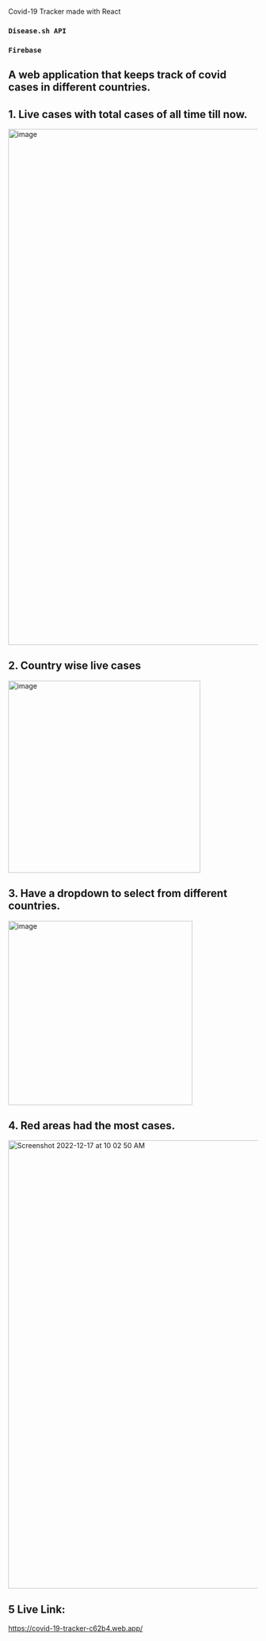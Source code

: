 Covid-19 Tracker made with React
### `Disease.sh API`
### `Firebase`

## A web application that keeps track of covid cases in different countries. 

## 1. Live cases with total cases of all time till now.

<img width="1042" alt="image" src="https://user-images.githubusercontent.com/79704021/208122730-448828b3-8bba-459e-8d6f-8101c7877350.png">

## 2. Country wise live cases 

<img width="388" alt="image" src="https://user-images.githubusercontent.com/79704021/208122757-c6569208-e8d2-4a5a-980c-8586f0141163.png">

## 3. Have a dropdown to select from different countries.

<img width="372" alt="image" src="https://user-images.githubusercontent.com/79704021/208122922-144574c0-779e-4c32-8311-e83e0f2e2cf0.png">

## 4. Red areas had the most cases.

<img width="905" alt="Screenshot 2022-12-17 at 10 02 50 AM" src="https://user-images.githubusercontent.com/79704021/208224961-c73d26bd-f411-48d2-ae66-ab2df618b6e5.png">


## 5 Live Link:

https://covid-19-tracker-c62b4.web.app/

